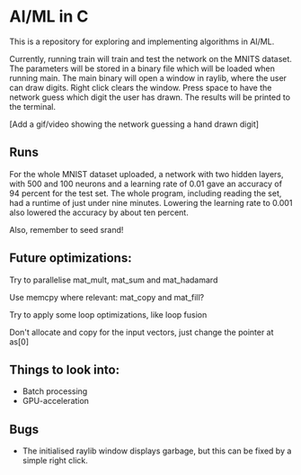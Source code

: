 # AI/ML in C
This is a repository for exploring and implementing algorithms in AI/ML.

Currently, running train will train and test the network on the MNITS
dataset. The parameters will be stored in a binary file which will be loaded
when running main. The main binary will open a window in raylib, where the user
can draw digits. Right click clears the window. Press space to have the network guess which digit the user has
drawn. The results will be printed to the terminal.

[Add a gif/video showing the network guessing a hand drawn digit]

## Runs
For the whole MNIST dataset uploaded, a network with two hidden layers, with
500 and 100 neurons and a learning rate of 0.01 gave an accuracy of 94 percent
for the test set. The whole program, including reading the set, had a runtime
of just under nine minutes. Lowering the learning rate to 0.001 also lowered the
accuracy by about ten percent.

Also, remember to seed srand!

## Future optimizations:
Try to parallelise mat_mult, mat_sum and mat_hadamard

Use memcpy where relevant: mat_copy and mat_fill?

Try to apply some loop optimizations, like loop fusion

Don't allocate and copy for the input vectors, just change the pointer at as[0]

## Things to look into:
* Batch processing
* GPU-acceleration

## Bugs
* The initialised raylib window displays garbage, but this can be fixed by a
simple right click.